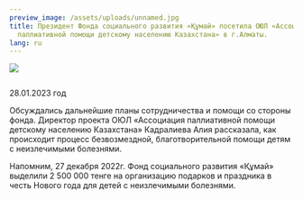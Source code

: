 ```yaml
---
preview_image: /assets/uploads/unnamed.jpg
title: Президент Фонда социального развития «Құмай» посетила ОЮЛ «Ассоциация
  паллиативной помощи детскому населению Казахстана» в г.Алматы.
lang: ru
---
```



![](/assets/uploads/unnamed-1-.jpg)

```

```
<!--StartFragment-->

<!--StartFragment-->

28.01.2023 год

<!--EndFragment-->Обсуждались дальнейшие планы сотрудничества и помощи со стороны фонда. Директор проекта ОЮЛ «Ассоциация паллиативной помощи детскому населению Казахстана» Кадралиева Алия рассказала, как происходит процесс безвозмездной, благотворительной помощи детям с неизлечимыми болезнями. 

Напомним, 27 декабря 2022г. Фонд социального развития «Құмай» выделили 2 500 000 тенге на организацию подарков и праздника в честь Нового года для детей с неизлечимыми болезнями.

<!--EndFragment-->